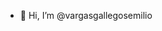 - 👋 Hi, I’m @vargasgallegosemilio
  

<!---
vargasgallegosemilio/vargasgallegosemilio is a ✨ special ✨ repository because its `README.md` (this file) appears on your GitHub profile.
You can click the Preview link to take a look at your changes.
--->

